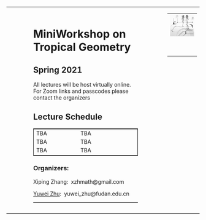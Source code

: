 

<table width="100%" height="100%" cellspacing="0" cellpadding="0" border="0">
<tr>
<td style="padding: 1em 5em 1em 5em" valign="top" width="800">

<h1>
MiniWorkshop on Tropical Geometry
</h1>
<h2>
Spring 2021
</h2>

<p>
All lectures will be host virtually online. For Zoom links and passcodes please contact the organizers
</p>
 
 

<h2>
Lecture Schedule
</h2>

<table width="70%" cellspacing="1" cellpadding="1" border="0" style="border-width: 1px; border-color:#000000; border-style: solid;">
<tr><td width="45%">TBA</td> <td width="10%"> TBA     </td> <td width="30%">     </td> <td width="25%">       </td></tr>
<tr><td width="45%">TBA</td> <td width="10%"> TBA     </td> <td width="30%">     </td> <td width="30%">       </td></tr>
<tr><td width="45%">TBA</td> <td width="10%"> TBA     </td> <td width="30%">     </td> <td width="25%">       </td></tr>
</table>
 


<h3>
Organizers: 
</h3>
<p>
Xiping Zhang:&nbsp  xzhmath@gmail.com
</p>
<p>
<a href="https://ag-yzhu.github.io/">Yuwei Zhu</a>:&nbsp  yuwei_zhu@fudan.edu.cn
</p>
<hr>




<td  width="500" style = "vertical-align: top">

<table width="500" cellspacing="0" cellpadding="0" border="0">
<tr><td colspan="6"><img src="tropicalpic.png" width="600"></td></tr>
<tr><td colspan="6">&nbsp;</td></tr>
<tr><td colspan="6"><center><img src=" " width="500"></center></td></tr>
</table>
&nbsp;

</td>
</tr>


</table>
